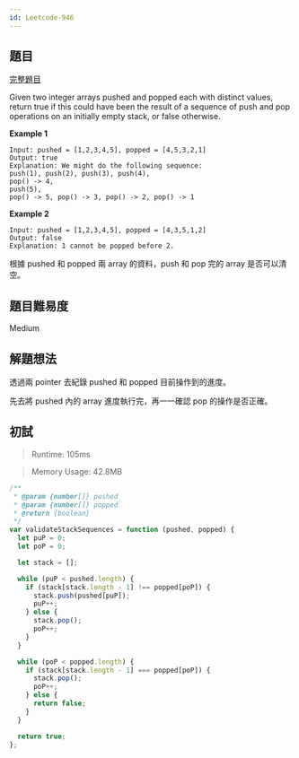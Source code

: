 ```yaml
---
id: Leetcode-946
---
```


## 題目

[完整題目](https://leetcode.com/problems/simplify-path/)

Given two integer arrays pushed and popped each with distinct values, return true if this could have been the result of a sequence of push and pop operations on an initially empty stack, or false otherwise.

**Example 1**

```
Input: pushed = [1,2,3,4,5], popped = [4,5,3,2,1]
Output: true
Explanation: We might do the following sequence:
push(1), push(2), push(3), push(4),
pop() -> 4,
push(5),
pop() -> 5, pop() -> 3, pop() -> 2, pop() -> 1
```

**Example 2**

```
Input: pushed = [1,2,3,4,5], popped = [4,3,5,1,2]
Output: false
Explanation: 1 cannot be popped before 2.
```

根據 pushed 和 popped 兩 array 的資料，push 和 pop 完的 array 是否可以清空。

## 題目難易度

Medium

## 解題想法

透過兩 pointer 去紀錄 pushed 和 popped 目前操作到的進度。

先去將 pushed 內的 array 進度執行完，再一一確認 pop 的操作是否正確。

## 初試

> Runtime: 105ms

> Memory Usage: 42.8MB

```javascript
/**
 * @param {number[]} pushed
 * @param {number[]} popped
 * @return {boolean}
 */
var validateStackSequences = function (pushed, popped) {
  let puP = 0;
  let poP = 0;

  let stack = [];

  while (puP < pushed.length) {
    if (stack[stack.length - 1] !== popped[poP]) {
      stack.push(pushed[puP]);
      puP++;
    } else {
      stack.pop();
      poP++;
    }
  }

  while (poP < popped.length) {
    if (stack[stack.length - 1] === popped[poP]) {
      stack.pop();
      poP++;
    } else {
      return false;
    }
  }

  return true;
};
```
